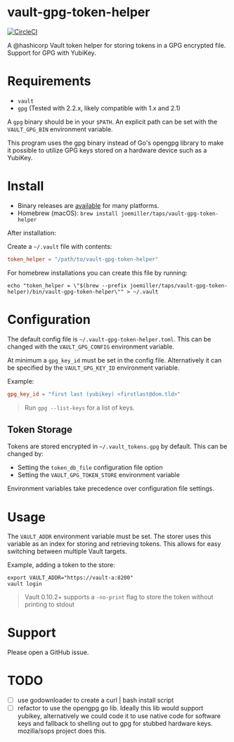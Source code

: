 vault-gpg-token-helper
======================

[![CircleCI](https://circleci.com/gh/joemiller/vault-gpg-token-helper.svg?style=svg)](https://circleci.com/gh/joemiller/vault-gpg-token-helper)

A @hashicorp Vault token helper for storing tokens in a GPG encrypted file. Support
for GPG with YubiKey.

Requirements
============

* `vault`
* `gpg` (Tested with 2.2.x, likely compatible with 1.x and 2.1)

A `gpg` binary should be in your `$PATH`. An explicit path can be set with the
`VAULT_GPG_BIN` environment variable.

This program uses the gpg binary instead of Go's opengpg library to make it possible
to utilize GPG keys stored on a hardware device such as a YubiKey.

Install
=======

* Binary releases are [available](https://github.com/joemiller/vault-gpg-token-helper/releases) for many platforms.
* Homebrew (macOS): `brew install joemiller/taps/vault-gpg-token-helper`

After installation:

Create a `~/.vault` file with contents:

```toml
token_helper = "/path/to/vault-gpg-token-helper"
```

For homebrew installations you can create this file by running:

```shell
echo "token_helper = \"$(brew --prefix joemiller/taps/vault-gpg-token-helper)/bin/vault-gpg-token-helper\"" > ~/.vault
```

Configuration
=============

The default config file is `~/.vault-gpg-token-helper.toml`. This can be changed with the
`VAULT_GPG_CONFIG` environment variable.

At minimum a `gpg_key_id` must be set in the config file. Alternatively it can be
specified by the `VAULT_GPG_KEY_ID` environment variable.

Example:

```toml
gpg_key_id = "first last (yubikey) <firstlast@dom.tld>"
```

> Run `gpg --list-keys` for a list of keys.

## Token Storage

Tokens are stored encrypted in `~/.vault_tokens.gpg` by default. This can be
changed by:

* Setting the `token_db_file` configuration file option
* Setting the `VAULT_GPG_TOKEN_STORE` environment variable

Environment variables take precedence over configuration file settings.

Usage
=====

The `VAULT_ADDR` environment variable must be set. The storer uses this variable
as an index for storing and retrieving tokens. This allows for easy switching
between multiple Vault targets.

Example, adding a token to the store:

```shell
export VAULT_ADDR="https://vault-a:8200"
vault login
```

> Vault 0.10.2+ supports a `-no-print` flag to store the token without printing to stdout

Support
=======

Please open a GitHub issue.

TODO
====

- [ ] use godownloader to create a curl | bash install script
- [ ] refactor to use the opengpg go lib. Ideally this lib would support
      yubikey, alternatively we could code it to use native code for software
      keys and fallback to shelling out to gpg for stubbed hardware keys. mozilla/sops
      project does this.
